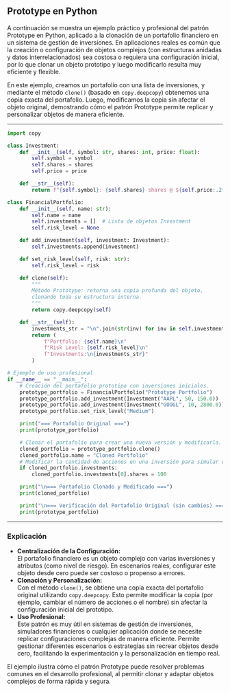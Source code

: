 ## Prototype en Python

A continuación se muestra un ejemplo práctico y profesional del patrón Prototype en Python, aplicado a la clonación de un portafolio financiero en un sistema de gestión de inversiones. En aplicaciones reales es común que la creación o configuración de objetos complejos (con estructuras anidadas y datos interrelacionados) sea costosa o requiera una configuración inicial, por lo que clonar un objeto prototipo y luego modificarlo resulta muy eficiente y flexible.

En este ejemplo, creamos un portafolio con una lista de inversiones, y mediante el método `clone()` (basado en `copy.deepcopy`) obtenemos una copia exacta del portafolio. Luego, modificamos la copia sin afectar el objeto original, demostrando cómo el patrón Prototype permite replicar y personalizar objetos de manera eficiente.

---

```python
import copy

class Investment:
    def __init__(self, symbol: str, shares: int, price: float):
        self.symbol = symbol
        self.shares = shares
        self.price = price

    def __str__(self):
        return f"{self.symbol}: {self.shares} shares @ ${self.price:.2f}"

class FinancialPortfolio:
    def __init__(self, name: str):
        self.name = name
        self.investments = []  # Lista de objetos Investment
        self.risk_level = None

    def add_investment(self, investment: Investment):
        self.investments.append(investment)

    def set_risk_level(self, risk: str):
        self.risk_level = risk

    def clone(self):
        """
        Método Prototype: retorna una copia profunda del objeto,
        clonando toda su estructura interna.
        """
        return copy.deepcopy(self)

    def __str__(self):
        investments_str = "\n".join(str(inv) for inv in self.investments)
        return (
            f"Portfolio: {self.name}\n"
            f"Risk Level: {self.risk_level}\n"
            f"Investments:\n{investments_str}"
        )

# Ejemplo de uso profesional
if __name__ == "__main__":
    # Creación del portafolio prototipo con inversiones iniciales.
    prototype_portfolio = FinancialPortfolio("Prototype Portfolio")
    prototype_portfolio.add_investment(Investment("AAPL", 50, 150.0))
    prototype_portfolio.add_investment(Investment("GOOGL", 10, 2800.0))
    prototype_portfolio.set_risk_level("Medium")

    print("=== Portafolio Original ===")
    print(prototype_portfolio)

    # Clonar el portafolio para crear una nueva versión y modificarla.
    cloned_portfolio = prototype_portfolio.clone()
    cloned_portfolio.name = "Cloned Portfolio"
    # Modificar la cantidad de acciones en una inversión para simular una reconfiguración
    if cloned_portfolio.investments:
        cloned_portfolio.investments[0].shares = 100

    print("\n=== Portafolio Clonado y Modificado ===")
    print(cloned_portfolio)

    print("\n=== Verificación del Portafolio Original (sin cambios) ===")
    print(prototype_portfolio)
```

---

### Explicación

- **Centralización de la Configuración:**  
  El portafolio financiero es un objeto complejo con varias inversiones y atributos (como nivel de riesgo). En escenarios reales, configurar este objeto desde cero puede ser costoso o propenso a errores.  
- **Clonación y Personalización:**  
  Con el método `clone()`, se obtiene una copia exacta del portafolio original utilizando `copy.deepcopy`. Esto permite modificar la copia (por ejemplo, cambiar el número de acciones o el nombre) sin afectar la configuración inicial del prototipo.  
- **Uso Profesional:**  
  Este patrón es muy útil en sistemas de gestión de inversiones, simuladores financieros o cualquier aplicación donde se necesite replicar configuraciones complejas de manera eficiente. Permite gestionar diferentes escenarios o estrategias sin recrear objetos desde cero, facilitando la experimentación y la personalización en tiempo real.

El ejemplo ilustra cómo el patrón Prototype puede resolver problemas comunes en el desarrollo profesional, al permitir clonar y adaptar objetos complejos de forma rápida y segura.
